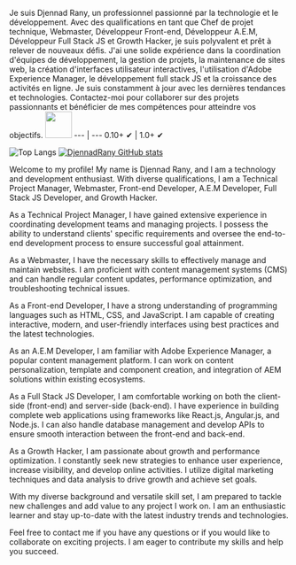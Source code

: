 Je suis Djennad Rany, un professionnel passionné par la technologie et le développement. Avec des qualifications en tant que Chef de projet technique, Webmaster, Développeur Front-end, Développeur A.E.M, Développeur Full Stack JS et Growth Hacker, je suis polyvalent et prêt à relever de nouveaux défis. J'ai une solide expérience dans la coordination d'équipes de développement, la gestion de projets, la maintenance de sites web, la création d'interfaces utilisateur interactives, l'utilisation d'Adobe Experience Manager, le développement full stack JS et la croissance des activités en ligne. Je suis constamment à jour avec les dernières tendances et technologies. Contactez-moi pour collaborer sur des projets passionnants et bénéficier de mes compétences pour atteindre vos objectifs.
<a href="https://nodejs.org"><img height=48 src="https://raw.githubusercontent.com/caiogondim/javascript-server-side-logos/master/node.js/standard/454x128.png"></a> 
--- | ---
0.10+ ✔ | 1.0+ ✔

![Top Langs](https://github-readme-stats.vercel.app/api/top-langs/?username=DjennadRany&langs_count=8&&show_icons=true&theme=onedark) 
[![DjennadRany GitHub stats](https://github-readme-stats.vercel.app/api?username=DjennadRany)](https://github.com/anuraghazra/github-readme-stats)


Welcome to my profile! My name is Djennad Rany, and I am a technology and development enthusiast. With diverse qualifications, I am a Technical Project Manager, Webmaster, Front-end Developer, A.E.M Developer, Full Stack JS Developer, and Growth Hacker.

As a Technical Project Manager, I have gained extensive experience in coordinating development teams and managing projects. I possess the ability to understand clients' specific requirements and oversee the end-to-end development process to ensure successful goal attainment.

As a Webmaster, I have the necessary skills to effectively manage and maintain websites. I am proficient with content management systems (CMS) and can handle regular content updates, performance optimization, and troubleshooting technical issues.

As a Front-end Developer, I have a strong understanding of programming languages such as HTML, CSS, and JavaScript. I am capable of creating interactive, modern, and user-friendly interfaces using best practices and the latest technologies.

As an A.E.M Developer, I am familiar with Adobe Experience Manager, a popular content management platform. I can work on content personalization, template and component creation, and integration of AEM solutions within existing ecosystems.

As a Full Stack JS Developer, I am comfortable working on both the client-side (front-end) and server-side (back-end). I have experience in building complete web applications using frameworks like React.js, Angular.js, and Node.js. I can also handle database management and develop APIs to ensure smooth interaction between the front-end and back-end.

As a Growth Hacker, I am passionate about growth and performance optimization. I constantly seek new strategies to enhance user experience, increase visibility, and develop online activities. I utilize digital marketing techniques and data analysis to drive growth and achieve set goals.

With my diverse background and versatile skill set, I am prepared to tackle new challenges and add value to any project I work on. I am an enthusiastic learner and stay up-to-date with the latest industry trends and technologies.

Feel free to contact me if you have any questions or if you would like to collaborate on exciting projects. I am eager to contribute my skills and help you succeed.


<!---
DjennadRany/DjennadRany is a ✨ special ✨ repository because its `README.md` (this file) appears on your GitHub profile.
You can click the Preview link to take a look at your changes.
--->
